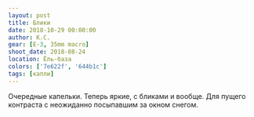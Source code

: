 ```yaml
---
layout: post
title: Блики
date: 2018-10-29 00:00:00
author: К.С.
gear: [E-3, 35mm macro]
shoot_date: 2018-08-24
location: Ёль-база
colors: ['7e622f', '644b1c']
tags: [капли]
---
```

Очередные капельки. Теперь яркие, с бликами и вообще. Для пущего контраста с неожиданно посыпавшим за окном снегом.
